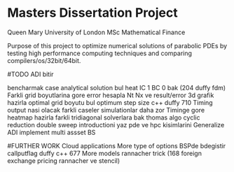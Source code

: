 # Masters Dissertation Project
Queen Mary University of London
MSc Mathematical Finance

Purpose of this project to optimize numerical solutions of parabolic PDEs by testing high performance computing techniques and comparing compilers/os/32bit/64bit.


#TODO
ADI bitir

bencharmak case analytical solution bul heat IC 1 BC 0 bak (204 duffy fdm)
Farkli grid boyutlarina gore error hesapla Nt Nx ve result/error 3d grafik hazirla optimal grid boyutu bul optimum step size c++ duffy 710
Timing output nasi olacak farkli caseler simulationlar daha zor
Timinge gore heatmap hazirla
farkli tridiagonal solverlara bak thomas algo cyclic reduction double sweep
introductioni yaz pde ve hpc kisimlarini
Generalize ADI implement multi assset BS



#FURTHER WORK
Cloud applications
More type of options BSPde bdegistir callputflag duffy c++ 677 
More models
rannacher trick (168 foreign exchange pricing rannacher ve stencil)

